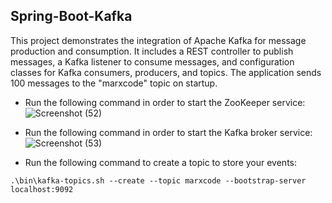 ## Spring-Boot-Kafka
This project demonstrates the integration of Apache Kafka for message production and consumption. It includes a REST controller to publish messages, a Kafka listener to consume messages, and configuration classes for Kafka consumers, producers, and topics. The application sends 100 messages to the "marxcode" topic on startup. 

- Run the following command in order to start the ZooKeeper service:
![Screenshot (52)](https://github.com/Marx-wrld/Spring-Boot-Kafka/assets/105711066/79a4a59e-d46f-48f0-aefc-cec458343d60)

- Run the following command in order to start the Kafka broker service:
![Screenshot (53)](https://github.com/Marx-wrld/Spring-Boot-Kafka/assets/105711066/2de58644-20dd-46d4-9931-fe11fd441feb)

- Run the following command to create a topic to store your events:
```
.\bin\kafka-topics.sh --create --topic marxcode --bootstrap-server localhost:9092
```
